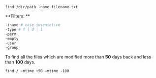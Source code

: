 `find /dir/path -name filename.txt`

**Filters: **
``` sh
-iname # case insensetive
-type # f | d | l
-perm
-empty
-user
-group
```

To find all the files which are modified more than **50** days back and less than **100** days.

`find / -mtime +50 –mtime -100`
